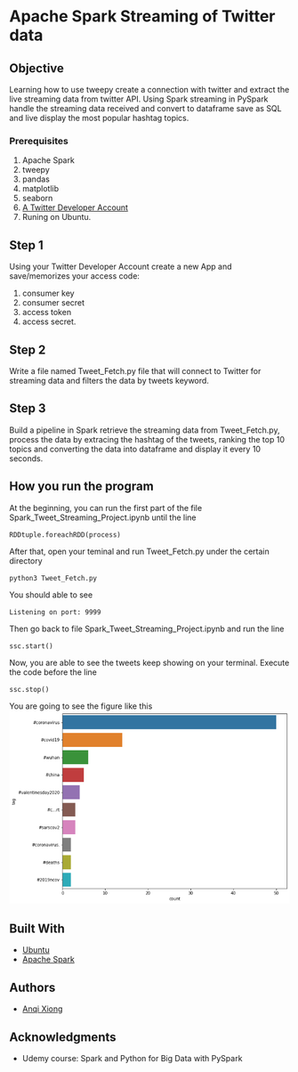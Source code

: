# Apache Spark Streaming of Twitter data

## Objective
Learning how to use tweepy create a connection with twitter and extract the live streaming data from twitter API. Using Spark streaming in PySpark handle the streaming data received and convert to dataframe save as SQL and live display the most popular hashtag topics.

### Prerequisites

1. Apache Spark
2. tweepy
3. pandas
4. matplotlib
5. seaborn
6. [A Twitter Developer Account](https://developer.twitter.com/)
7. Runing on Ubuntu.

## Step 1
Using your Twitter Developer Account create a new App and save/memorizes your access code: 
1. consumer key
2. consumer secret
3. access token
4. access secret.

## Step 2
Write a file named Tweet_Fetch.py file that will connect to Twitter for streaming data and filters the data by tweets keyword.

## Step 3
Build a pipeline in Spark retrieve the streaming data from Tweet_Fetch.py, process the data by extracing the hashtag of the tweets, ranking the top 10 topics and converting the data into dataframe and display it every 10 seconds.

## How you run the program
At the beginning, you can run the first part of the file Spark\_Tweet\_Streaming\_Project.ipynb until the line
```
RDDtuple.foreachRDD(process)
```
After that, open your teminal and run Tweet_Fetch.py under the certain directory
```
python3 Tweet_Fetch.py
```
You should able to see
```
Listening on port: 9999
```
Then go back to file Spark\_Tweet\_Streaming\_Project.ipynb and run the line
```
ssc.start()
```
Now, you are able to see the tweets keep showing on your terminal. Execute the code before the line
```
ssc.stop()
```
You are going to see the figure like this
![alt text](https://github.com/rhettxio/Apache-Spark-Streaming-of-twitter-data/blob/master/top10ranktag.png)

## Built With

* [Ubuntu](http://www.dropwizard.io/1.0.2/docs/)
* [Apache Spark](https://maven.apache.org/)

## Authors

* [Anqi Xiong](https://github.com/rhettxio/Apache-Spark-Streaming-of-twitter-data)

## Acknowledgments

* Udemy course: Spark and Python for Big Data with PySpark

